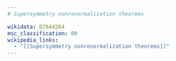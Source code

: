 ```yaml
---
# Supersymmetry nonrenormalization theorems

wikidata: Q7644264
msc_classification: 00
wikipedia_links:
  - "[[Supersymmetry nonrenormalization theorems]]"
---
```


